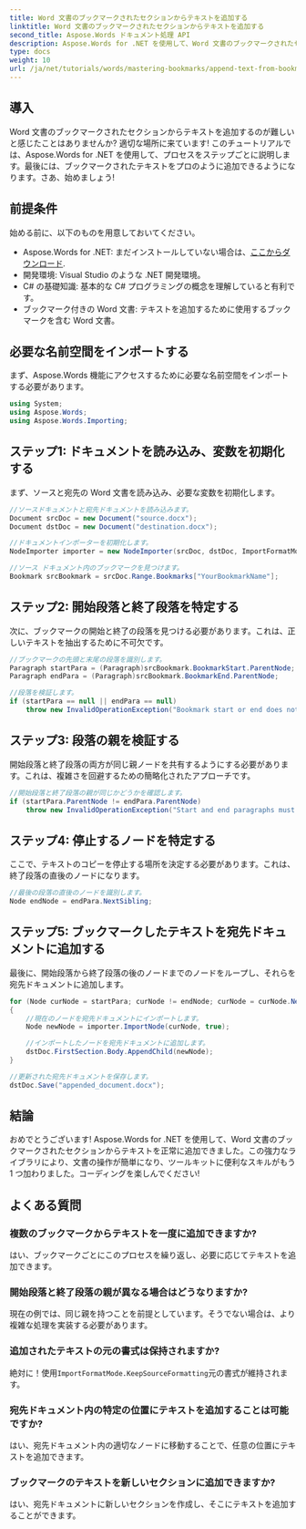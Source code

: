 ```yaml
---
title: Word 文書のブックマークされたセクションからテキストを追加する
linktitle: Word 文書のブックマークされたセクションからテキストを追加する
second_title: Aspose.Words ドキュメント処理 API
description: Aspose.Words for .NET を使用して、Word 文書のブックマークされたセクションからテキストをシームレスに追加する方法を学びます。このステップバイステップのチュートリアル。
type: docs
weight: 10
url: /ja/net/tutorials/words/mastering-bookmarks/append-text-from-bookmarked-sections/
---
```

## 導入

Word 文書のブックマークされたセクションからテキストを追加するのが難しいと感じたことはありませんか? 適切な場所に来ています! このチュートリアルでは、Aspose.Words for .NET を使用して、プロセスをステップごとに説明します。最後には、ブックマークされたテキストをプロのように追加できるようになります。さあ、始めましょう!

## 前提条件

始める前に、以下のものを用意しておいてください。

-  Aspose.Words for .NET: まだインストールしていない場合は、[ここからダウンロード](https://releases.aspose.com/words/net/).
- 開発環境: Visual Studio のような .NET 開発環境。
- C# の基礎知識: 基本的な C# プログラミングの概念を理解していると有利です。
- ブックマーク付きの Word 文書: テキストを追加するために使用するブックマークを含む Word 文書。

## 必要な名前空間をインポートする

まず、Aspose.Words 機能にアクセスするために必要な名前空間をインポートする必要があります。

```csharp
using System;
using Aspose.Words;
using Aspose.Words.Importing;
```

## ステップ1: ドキュメントを読み込み、変数を初期化する

まず、ソースと宛先の Word 文書を読み込み、必要な変数を初期化します。

```csharp
//ソースドキュメントと宛先ドキュメントを読み込みます。
Document srcDoc = new Document("source.docx");
Document dstDoc = new Document("destination.docx");

//ドキュメントインポーターを初期化します。
NodeImporter importer = new NodeImporter(srcDoc, dstDoc, ImportFormatMode.KeepSourceFormatting);

//ソース ドキュメント内のブックマークを見つけます。
Bookmark srcBookmark = srcDoc.Range.Bookmarks["YourBookmarkName"];
```

## ステップ2: 開始段落と終了段落を特定する

次に、ブックマークの開始と終了の段落を見つける必要があります。これは、正しいテキストを抽出するために不可欠です。

```csharp
//ブックマークの先頭と末尾の段落を識別します。
Paragraph startPara = (Paragraph)srcBookmark.BookmarkStart.ParentNode;
Paragraph endPara = (Paragraph)srcBookmark.BookmarkEnd.ParentNode;

//段落を検証します。
if (startPara == null || endPara == null)
    throw new InvalidOperationException("Bookmark start or end does not have a valid paragraph parent.");
```

## ステップ3: 段落の親を検証する

開始段落と終了段落の両方が同じ親ノードを共有するようにする必要があります。これは、複雑さを回避するための簡略化されたアプローチです。

```csharp
//開始段落と終了段落の親が同じかどうかを確認します。
if (startPara.ParentNode != endPara.ParentNode)
    throw new InvalidOperationException("Start and end paragraphs must have the same parent.");
```

## ステップ4: 停止するノードを特定する

ここで、テキストのコピーを停止する場所を決定する必要があります。これは、終了段落の直後のノードになります。

```csharp
//最後の段落の直後のノードを識別します。
Node endNode = endPara.NextSibling;
```

## ステップ5: ブックマークしたテキストを宛先ドキュメントに追加する

最後に、開始段落から終了段落の後のノードまでのノードをループし、それらを宛先ドキュメントに追加します。

```csharp
for (Node curNode = startPara; curNode != endNode; curNode = curNode.NextSibling)
{
    //現在のノードを宛先ドキュメントにインポートします。
    Node newNode = importer.ImportNode(curNode, true);

    //インポートしたノードを宛先ドキュメントに追加します。
    dstDoc.FirstSection.Body.AppendChild(newNode);
}

//更新された宛先ドキュメントを保存します。
dstDoc.Save("appended_document.docx");
```

## 結論

おめでとうございます! Aspose.Words for .NET を使用して、Word 文書のブックマークされたセクションからテキストを正常に追加できました。この強力なライブラリにより、文書の操作が簡単になり、ツールキットに便利なスキルがもう 1 つ加わりました。コーディングを楽しんでください!

## よくある質問

### 複数のブックマークからテキストを一度に追加できますか?
はい、ブックマークごとにこのプロセスを繰り返し、必要に応じてテキストを追加できます。

### 開始段落と終了段落の親が異なる場合はどうなりますか?
現在の例では、同じ親を持つことを前提としています。そうでない場合は、より複雑な処理を実装する必要があります。

### 追加されたテキストの元の書式は保持されますか?
絶対に！使用`ImportFormatMode.KeepSourceFormatting`元の書式が維持されます。

### 宛先ドキュメント内の特定の位置にテキストを追加することは可能ですか?
はい、宛先ドキュメント内の適切なノードに移動することで、任意の位置にテキストを追加できます。

### ブックマークのテキストを新しいセクションに追加できますか?
はい、宛先ドキュメントに新しいセクションを作成し、そこにテキストを追加することができます。